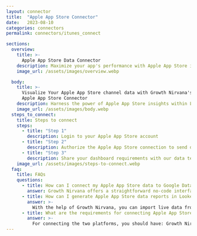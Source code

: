 ```yaml
---
layout: connector
title:  "Apple App Store Connector"
date:   2023-08-10
categories: connectors
permalink: connectors/itunes_connect

sections:
  overview:
    title: >-
      Apple App Store Data Connector
    description: Maximize your app's performance with Apple App Store integration. Seamlessly merge Apple App Store's performance data with Looker Studio's analytical prowess, translating downloads and interactions into actionable insights.
    image_url: /assets/images/overview.webp

  body:
    title: >-
      Visualize Your Apple App Store channel data with Growth Nirvana's
      Apple App Store Connector
    description: Harness the power of Apple App Store insights within Looker Studio to drive informed decisions and app success.
    image_url: /assets/images/body.webp
  steps_to_connect:
    title: Steps to connect
    steps:
      - title: "Step 1"
        description: Login to your Apple App Store account
      - title: "Step 2"
        description: Authorize the Apple App Store connection to send data to Growth Nirvana
      - title: "Step 3"
        description: Share your dashboard requirements with our data team. We will build the report for you.
    image_url: /assets/images/steps-to-connect.webp
  faq:
    title: FAQs
    questions:
      - title: How can I connect my Apple App Store data to Google Data Studio/Looker Studio?
        answer: Growth Nirvana offers a straightforward no-code interface to connect to Apple App Store data sources.
      - title: How can I generate Apple App Store data reports in Looker Studio?
        answer: >-
          With the help of Growth Nirvana, you can import live data from Apple App Store into Looker Studio. These data can be viewed in charts, tables, and dashboards to generate branded reports that can be shared instantly.
      - title: What are the requirements for connecting Apple App Store and Looker Studio?
        answer: >-
          For connecting the two platforms, you should have: Growth Nirvana Account and Apple App Store Ads Account
---
```

